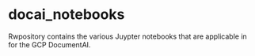 # docai_notebooks

Rwpository contains the various Juypter notebooks that are applicable in for the GCP DocumentAI.
